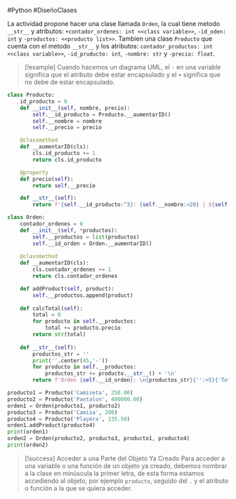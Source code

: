 #Python #DiseñoClases

La actividad propone hacer una clase llamada `Orden`, la cual tiene metodo `__str__` y atributos: `+contador_ordenes: int <<class variable>>`, `-id_oden: int` y `-productos: <<producto list>>`. Tambien una clase `Producto` que cuenta con el metodo `__str__` y los atributos: `contador_productos: int <<class variable>>`, `-id_pruducto: int`, `-nombre: str` y `-precio: float`.


> [!example] Cuando hacemos un diagrama UML, el `-` en una variable significa que el atributo debe estar encapsulado y  el `+` significa que no debe de estar encapsulado.


```python
class Producto:
	id_producto = 0
	def __init__(self, nombre, precio):
		self.__id_producto = Producto.__aumentarID()
		self.__nombre = nombre
		self.__precio = precio

	@classmethod
	def __aumentarID(cls):
		cls.id_producto += 1
		return cls.id_producto

	@property
	def precio(self):
		return self.__precio

	def __str__(self):
		return f'{self.__id_producto:^3}: {self.__nombre:<20} | ${self.__precio:>11} MXN'

class Orden:
	contador_ordenes = 0
	def __init__(self, *productos):
		self.__productos = list(productos)
		self.__id_orden = Orden.__aumentarID()
		
	@classmethod
	def __aumentarID(cls):
		cls.contador_ordenes += 1
		return cls.contador_ordenes

	def addProduct(self, product):
		self.__productos.append(product)
	
	def calcTotal(self):
		total = 0
		for producto in self.__productos:
			total += producto.precio
		return str(total)
		
	def __str__(self):
		productos_str = ''
		print(''.center(45,'-'))
		for producto in self.__productos:
			productos_str += producto.__str__() + '\n'
		return f'Orden {self.__id_orden}: \n{productos_str}{'':>5}{'Total':<20} | ${Orden.calcTotal(self):>11} MXN'

producto1 = Producto('Camiseta', 250.00)
producto2 = Producto('Pantalon', 400000.00)
orden1 = Orden(producto1, producto2)
producto3 = Producto('Camisa', 200)
producto4 = Producto('Playera', 135.50)
orden1.addProduct(producto4)
print(orden1)
orden2 = Orden(producto2, producto3, producto1, producto4)
print(orden2)

```


> [!success] Acceder a una Parte del Objeto Ya Creado
> Para acceder a una variable o una función de un objeto ya creado, debemos nombrar a la clase en minúscula la primer letra, de esta forma estamos accediendo al objeto, por ejemplo `producto`, seguido del `.` y el atributo o función a la que se quiera acceder.
